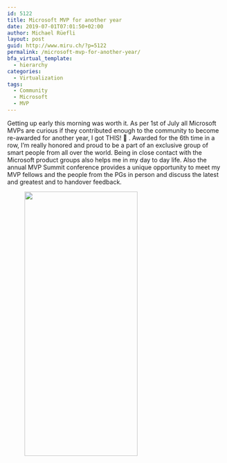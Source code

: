 ```yaml
---
id: 5122
title: Microsoft MVP for another year
date: 2019-07-01T07:01:50+02:00
author: Michael Rüefli
layout: post
guid: http://www.miru.ch/?p=5122
permalink: /microsoft-mvp-for-another-year/
bfa_virtual_template:
  - hierarchy
categories:
  - Virtualization
tags:
  - Community
  - Microsoft
  - MVP
---
```

Getting up early this morning was worth it. As per 1st of July all Microsoft MVPs are curious if they contributed enough to the community to become re-awarded for another year, I got THIS! 🙂 . Awarded for the 6th time in a row, I&#8217;m really honored and proud to be a part of an exclusive group of smart people from all over the world. Being in close contact with the Microsoft product groups also helps me in my day to day life. Also the annual MVP Summit conference provides a unique opportunity to meet my MVP fellows and the people from the PGs in person and discuss the latest and greatest and to handover feedback.<figure class="wp-block-image is-resized">

<img src="http://www.miru.ch/wp-content/uploads/2019/07/image.png" alt="" class="wp-image-5123" width="261" height="612" srcset="http://www.miru.ch/wp-content/uploads/2019/07/image.png 348w, http://www.miru.ch/wp-content/uploads/2019/07/image-128x300.png 128w" sizes="(max-width: 261px) 100vw, 261px" /> </figure>